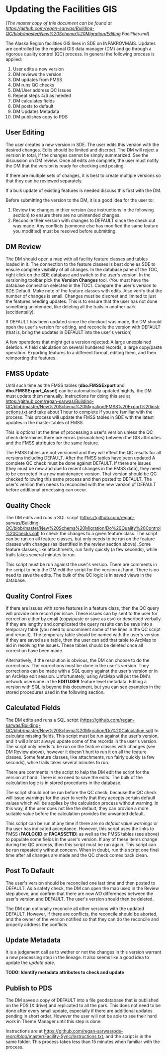 Updating the Facilities GIS
===========================

_[The master copy of this document can be found at https://github.com/regan-sarwas/Building-QC/blob/master/New%20Schema%20Migration/Editing Facilities.md]_

The Alaska Region facilities GIS lives in SDE on INPAKROVMAIS.
Updates are controlled by the regional GIS data manager (DM)
and go through a rigorous quality control (QC) process.
In general the following process is applied:

1) User edits a new version
2) DM reviews the version
3) DM updates from FMSS
4) DM runs QC checks
5) DM/User address QC Issues
6) Repeat steps 4/6 as needed
7) DM calculates fields
8) DM posts to default
9) DM Updates Metadata
9) DM publishes copy to PDS


User Editing
------------
The user creates a new version in SDE. The user edits this version with the desired changes.  Edits should be limited and discreet.  The DM will reject a version in total, if the changes cannot be simply summarized.  See the discussion on DM review. Once all edits are complete, the user
must notify the DM that the version is ready for checking and posting.

If there are multiple sets of changes, it is best to create multiple
versions so that they can be reviewed separately.

If a bulk update of existing features is needed discuss this first
with the DM.

Before submitting the version to the DM, it is a good idea for the
user to:

1) Review the changes in thier version (see instructions in 
the following section) to ensure there are no unintended changes.
2) Reconcile their version with changes to DEFAULT since the
check out was made.  Any conflicts (someone else has modified the
same feature you modified) must be resolved before submitting.


DM Review
---------
The DM should open a map with all facility feature classes and
tables loaded in it.  The connection to the feature classes
is best done as SDE to ensure complete visibility of all changes.
In the database pane of the TOC, right click on the SDE database
and switch to the user's version.  In the versioning
toolbar pick the **Version Changes** tool.  (You must have the
database connection selected in the TOC).  Compare the user's version
to SDE.Default.  Make note of the feature classes with edits.  Also
verify that the number of changes is small. Changes must be discreet and limited to just the features needing updates. This is to ensure that the user has not done something unintended,
like deleting all the trails in another park (accidentally).

If DEFAULT has been updated since the checkout was made, the DM should
open the user's version for editing, and reconcile the version with
DEFAULT (that is, bring the updates in DEFAULT into the user's version)

A few operations that might get a version rejected: A large unexplained deletion.  A field calculation on several hundered records, a large copy/paste operation.  Exporting features to a different format, editing them,
and then reimporting the features.


FMSS Update
-----------
Until such time as the FMSS tables (**dbo.FMSSExport** and **dbo.FMSSExport_Asset**) can be automatically updated nightly, the DM must update them manually.  Instructions for doing this are at
https://github.com/regan-sarwas/Building-QC/blob/master/New%20Schema%20Migration/FMSS%20Export%20instructions.txt and take
about 1 hour to complete if you are familiar with the process.  This process will update the FMSS tables in SDE with the latest updates
in the master tables of FMSS.

This is optional at the time of processing a user's version unless the QC check determines there are errors (mismatches) between
the GIS attributes and the FMSS attributes for the same feature.

The FMSS tables are not versioned and they will effect the QC results
for all versions including DEFAULT.  After the FMSS tables have been
updated  A complete QC check must be done against DEFAULT.  If there
are issues (they must be new and due to recent changes in the FMSS data),
they need to be corrected in a new maintenance version.  That version should be QC checked following this same process and then posted to
DEFAULT.  The user's version then needs to reconciled with the new version of DEFAULT before additional processing can occur.


Quality Check
-------------
The DM edits and runs a SQL script
(https://github.com/regan-sarwas/Building-QC/blob/master/New%20Schema%20Migration/Do%20Quality%20Control%20Checks.sql)
to check the changes to a given feature class.  The script can
be run on all feature classes, but only needs to be run on the
feature classes with changes (as identified in the review section
above).  Some feature classes, like
attachments, run fairly quickly (a few seconds), while trails
takes several minutes to run.

This script must be run against the user's version.
There are comments in the script to help the DM edit the script
for the version at hand.  There is no need to save the edits.
The bulk of the QC logic is in saved views in the database.


Quality Control Fixes
---------------------
If there are issues with some features in a feature class, then the
QC query will provide one record per issue.  These issues can by sent to the user for correction either by email (copy/paste or save as csv) or described verbally.  If they are lengthy and complicated the query results can be save into a temporary table (you need to uncomment
some of the lines in the QC script and rerun it).
The temporary table should be named with the user's version.
If they are saved as a table, then the
user can add that table to ArcMap to aid in resolving the issues.
These tables should be deleted once all correction have been made.

Alternatively, if the resolution is obvious, the DM can choose to do the corrections.  The corrections must be done in the user's version.  They
corrections can be made with a SQL query against the user's version or in an ArcMap edit session.  Unfortunately, using ArcMap will put the DM's network username in the **EDITUSER** feature level metadata.
Editing a version with SQL is beyond this document, but you can
see examples in the stored procedures used in the following section.


Calculated Fields
-----------------
The DM edits and runs a SQL script
(https://github.com/regan-sarwas/Building-QC/blob/master/New%20Schema%20Migration/Do%20Calculation.sql)
to calculate missing fields.
This script must be run against the user's version, and it will
almost always update some of the records in the user's version.
The script only needs to be run on the feature classes with
changes (see DM Review above), however it doesn't hurt to run
it on all the feature classes.  Some feature classes, like
attachments, run fairly quickly (a few seconds), while trails
takes several minutes to run.

There are comments in the script to help the DM edit the script
for the version at hand.  There is no need to save the edits.
The bulk of the calculation logic is in stored procedures in the
database.

The script should not be run before the QC check, because the
QC check will issue warnings for the user to verify that they
accepts certain default values which will be applies by the
calculation process without warning.  In this way, if the user
does not like the default, they can provide a more suitable
value before the calculation provides the unwanted default.

This script can be run at any time if there are no _default value
warnings_ or tha user has indicated acceptance.  However, 
this script uses the links to FMSS (**FACLOCID** or **FACASSETID**)
as well as the FMSS tables (see above) to populate some fields
in the user's version.  If any of these items change during the QC
process, then this script must be run again.
This script can be run repeatedly without concern.  When in doubt,
run this script one final time after all changes are made and the QC
check comes back clean.


Post To Default
---------------
The user's version should be reconciled one last time and then posted
to DEFAULT.  As a safety check, the DM can open the map used in the
Review step above, and confirm that there are now *NO* differences
between the user's version and DEFAULT.  The user's version should
then be deleted.

The DM can optionally reconcile all other versions with the updated
DEFAULT.  However, if there are conflicts, the reconcile should be
aborted, and the owner of the version notified so that they can
do the reconcile and properly address the conflicts.


Update Metadata
---------------
It is a judgement call as to wether or not the changes in this
version warrant a new processing step in the lineage.  It also
seems like a good idea to update the _update date_.

**TODO: Identify metadata attributes to check and update**


Publish to PDS
--------------
The DM saves a copy of DEFAULT into a file geodatabase that
is published on the PDS (X drive) and replicated to all the
park.
This does not need to be done after every small update,
especially if there are additional updates pending in
short order.  However the user will not be able to see
their hard work in Theme Manager until this step is done.

Instructions are at https://github.com/regan-sarwas/pds-reorg/blob/master/Facility-Sync/Instructions.txt, and the script is in the
same folder.  This process takes less than 15 minutes when familiar
with the process.
